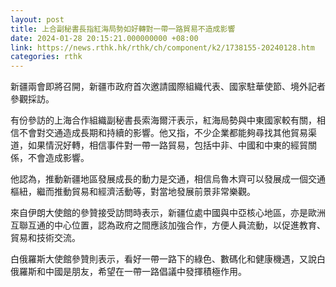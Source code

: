 ```yaml
---
layout: post
title: 上合副秘書長指紅海局勢如好轉對一帶一路貿易不造成影響
date: 2024-01-28 20:15:21.000000000 +08:00
link: https://news.rthk.hk/rthk/ch/component/k2/1738155-20240128.htm
categories: rthk
---
```


新疆兩會即將召開，新疆市政府首次邀請國際組織代表、國家駐華使節、境外記者參觀採訪。

有份參訪的上海合作組織副秘書長索海爾汗表示，紅海局勢與中東國家較有關，相信不會對交通造成長期和持續的影響。他又指，不少企業都能夠尋找其他貿易渠道，如果情況好轉，相信事件對一帶一路貿易，包括中非、中國和中東的經貿關係，不會造成影響。

他認為，推動新疆地區發展成長的動力是交通，相信烏魯木齊可以發展成一個交通樞紐，繼而推動貿易和經濟活動等，對當地發展前景非常樂觀。

來自伊朗大使館的參贊接受訪問時表示，新疆位處中國與中亞核心地區，亦是歐洲互聯互通的中心位置，認為政府之間應該加強合作，方便人員流動，以促進教育、貿易和技術交流。

白俄羅斯大使館參贊則表示，看好一帶一路下的綠色、數碼化和健康機遇，又說白俄羅斯和中國是朋友，希望在一帶一路倡議中發揮積極作用。
